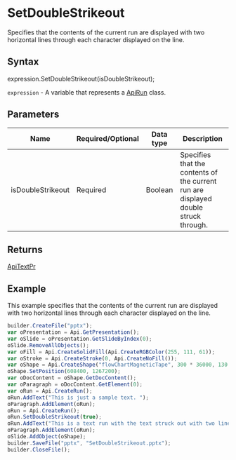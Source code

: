 # SetDoubleStrikeout

Specifies that the contents of the current run are displayed with two horizontal lines through each character displayed on the line.

## Syntax

expression.SetDoubleStrikeout(isDoubleStrikeout);

`expression` - A variable that represents a [ApiRun](../ApiRun.md) class.

## Parameters

| **Name** | **Required/Optional** | **Data type** | **Description** |
| ------------- | ------------- | ------------- | ------------- |
| isDoubleStrikeout | Required | Boolean | Specifies that the contents of the current run are displayed double struck through. |

## Returns

[ApiTextPr](../../ApiTextPr/ApiTextPr.md)

## Example

This example specifies that the contents of the current run are displayed with two horizontal lines through each character displayed on the line.

```javascript
builder.CreateFile("pptx");
var oPresentation = Api.GetPresentation();
var oSlide = oPresentation.GetSlideByIndex(0);
oSlide.RemoveAllObjects();
var oFill = Api.CreateSolidFill(Api.CreateRGBColor(255, 111, 61));
var oStroke = Api.CreateStroke(0, Api.CreateNoFill());
var oShape = Api.CreateShape("flowChartMagneticTape", 300 * 36000, 130 * 36000, oFill, oStroke);
oShape.SetPosition(608400, 1267200);
var oDocContent = oShape.GetDocContent();
var oParagraph = oDocContent.GetElement(0);
var oRun = Api.CreateRun();
oRun.AddText("This is just a sample text. ");
oParagraph.AddElement(oRun);
oRun = Api.CreateRun();
oRun.SetDoubleStrikeout(true);
oRun.AddText("This is a text run with the text struck out with two lines.");
oParagraph.AddElement(oRun);
oSlide.AddObject(oShape);
builder.SaveFile("pptx", "SetDoubleStrikeout.pptx");
builder.CloseFile();
```